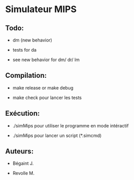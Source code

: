 Simulateur MIPS
===============

Todo:
-----
* dm (new behavior)

* tests for da
* see new behavior for dm/ dr/ lm

Compilation:
------------

* make release or make debug

* make check pour lancer les tests


Exécution:
----------

* ./simMips pour utiliser le programme en mode intéractif

* ./simMips <filename> pour lancer un script (*.simcmd)


Auteurs:
--------

* Bégaint J.

* Revolle M.

